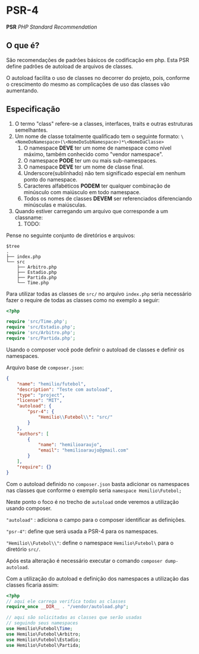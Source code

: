 # PSR-4

**PSR** *PHP Standard Recommendation*

## O que é?

São recomendações de padrões básicos de codificação em php. Esta PSR define padrões de autoload de arquivos de classes.

O autoload facilita o uso de classes no decorrer do projeto, pois, conforme o crescimento do mesmo as complicações de uso das classes vão aumentando.

## Especificação

1. O termo "class" refere-se a classes, interfaces, traits e outras estruturas semelhantes.
2. Um nome de classe totalmente qualificado tem o seguinte formato:
   `\<NomeDoNamespace>(\<NomeDoSubNamespace>)*\<NomeDaClasse>`
    1. O namespace  **DEVE** ter um nome de namespace como nível máximo, também conhecido como "vendor namespace".
    2. O namespace **PODE** ter um ou mais sub-namespaces.
    3. O namespace **DEVE** ter um nome de classe final.
    4. Underscore(sublinhado) não tem significado especial em nenhum ponto do namespace.
    5. Caracteres alfabéticos **PODEM** ter qualquer combinação de minúsculo com maiúsculo em todo namespace.
    6. Todos os nomes de classes **DEVEM** ser referenciados diferenciando minúsculas e maiúsculas.
 3. Quando estiver carregando um arquivo que corresponde a um classname:
    1. TODO:


Pense no seguinte conjunto de diretórios e arquivos:

```shell
$tree
.
├── index.php
└── src
    ├── Arbitro.php
    ├── Estadio.php
    ├── Partida.php
    └── Time.php
```
Para utilizar todas as classes de `src/` no arquivo `index.php` seria necessário fazer o require de todas as classes como no exemplo a seguir:

```php
<?php

require 'src/Time.php';
require 'src/Estadio.php';
require 'src/Arbitro.php';
require 'src/Partida.php';
```

Usando o composer você pode definir o autoload de classes e definir os namespaces.

Arquivo base de `composer.json`:
```json
{
    "name": "hemilio/futebol",
    "description": "Teste com autoload",
    "type": "project",
    "license": "MIT",
    "autoload": {
        "psr-4": {
            "Hemilio\\Futebol\\": "src/"
        }
    },
    "authors": [
        {
            "name": "hemilioaraujo",
            "email": "hemilioaraujo@gmail.com"
        }
    ],
    "require": {}
}

```

Com o autoload definido no `composer.json` basta adicionar os namespaces nas classes que conforme o exemplo seria `namespace Hemilio\Futebol;`

Neste ponto o foco é no trecho de `autoload` onde veremos a utilização usando composer.

`"autoload"` : adiciona o campo para o composer identificar as definições.

`"psr-4"`: define que será usada a PSR-4 para os namespaces.

`"Hemilio\\Futebol\\"`: define o namespace `Hemilio\Futebol\` para o diretório `src/`.

Após esta alteração é necessário executar o comando `composer dump-autoload`.

Com a utilização do autoload e definição dos namespaces a utilização das classes ficaria assim:

```php
<?php
// aqui ele carrega verifica todas as classes
require_once __DIR__ . "/vendor/autoload.php";

// aqui são solicitadas as classes que serão usadas
// seguindo seus namespaces
use Hemilio\Futebol\Time;
use Hemilio\Futebol\Arbitro;
use Hemilio\Futebol\Estadio;
use Hemilio\Futebol\Partida;
```